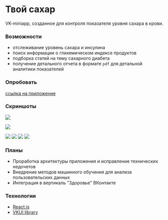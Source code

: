 # Твой сахар
VK-miniapp, созданное для контроля показателя уровня сахара в крови.

### Возможности
- отслеживание уровень сахара и инсулина
- поиск информации о гликемическом индексе продуктов
- подборка статей на тему сахарного диабета
- получение детального отчета в формате `pdf` для детальной аналитики показателей

### Опробовать
[ссылка на приложение](https://vk.com/app7638583_237859002)

### Скриншоты
![](https://github.com/DMozhevitin/health-miniapp/blob/master/screenshots/screen1.jpg)


![](https://github.com/DMozhevitin/health-miniapp/blob/master/screenshots/screen2.jpg)


![](https://github.com/DMozhevitin/health-miniapp/blob/master/screenshots/screen4.jpg)
![](https://github.com/DMozhevitin/health-miniapp/blob/master/screenshots/screen6.jpg)
![](https://github.com/DMozhevitin/health-miniapp/blob/master/screenshots/screen7.jpg)
![](https://github.com/DMozhevitin/health-miniapp/blob/master/screenshots/screen8.jpg)


### Планы
- Проработка архитектуры приложения и исправление технических недочетов
- Внедрение методов машинного обучения для анализа пользовательских данных
- Интеграция в вертикаль "Здоровье" ВКонтакте

### Технологии
- [React.js](https://reactjs.org/)
- [VKUI library](https://github.com/VKCOM/VKUI)
